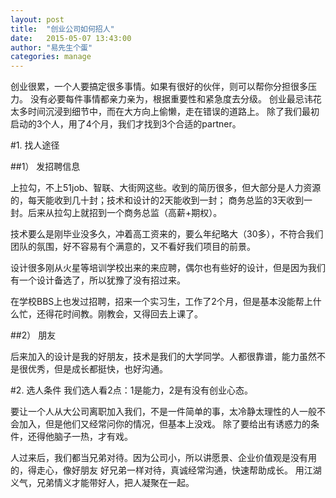 ```yaml
---
layout: post
title:  "创业公司如何招人"
date:   2015-05-07 13:43:00
author: "易先生个蛋"
categories: manage
---
```


创业很累，一个人要搞定很多事情。如果有很好的伙伴，则可以帮你分担很多压力。
没有必要每件事情都亲力亲为，根据重要性和紧急度去分级。
创业最忌讳花太多时间沉浸到细节中，而在大方向上偷懒，走在错误的道路上。
除了我们最初启动的3个人，用了4个月，我们才找到3个合适的partner。

#1. 找人途径

##1） 发招聘信息

上拉勾，不上51job、智联、大街网这些。收到的简历很多，但大部分是人力资源的，每天能收到几十封；技术和设计的2天能收到一封；
商务总监的3天收到一封。后来从拉勾上就招到一个商务总监（高薪+期权）。

技术要么是刚毕业没多久，冲着高工资来的，要么年纪略大（30多），不符合我们团队的氛围，好不容易有个满意的，又不看好我们项目的前景。

设计很多刚从火星等培训学校出来的来应聘，偶尔也有些好的设计，但是因为我们有一个设计备选了，所以犹豫了没有招过来。

在学校BBS上也发过招聘，招来一个实习生，工作了2个月，但是基本没能帮上什么忙，还得花时间教。刚教会，又得回去上课了。

##2） 朋友

后来加入的设计是我的好朋友，技术是我们的大学同学。人都很靠谱，能力虽然不是很优秀，但是成长都挺快，也好沟通。

#2. 选人条件
我们选人看2点：1是能力，2是有没有创业心态。

要让一个人从大公司离职加入我们，不是一件简单的事，太冷静太理性的人一般不会加入，但是他们又经常问你的情况，但基本上没戏。
除了要给出有诱惑力的条件，还得他脑子一热，才有戏。

人过来后，我们都当兄弟对待。因为公司小，所以讲愿景、企业价值观是没有用的，得走心，像好朋友 好兄弟一样对待，真诚经常沟通，快速帮助成长。
用江湖义气，兄弟情义才能带好人，把人凝聚在一起。
